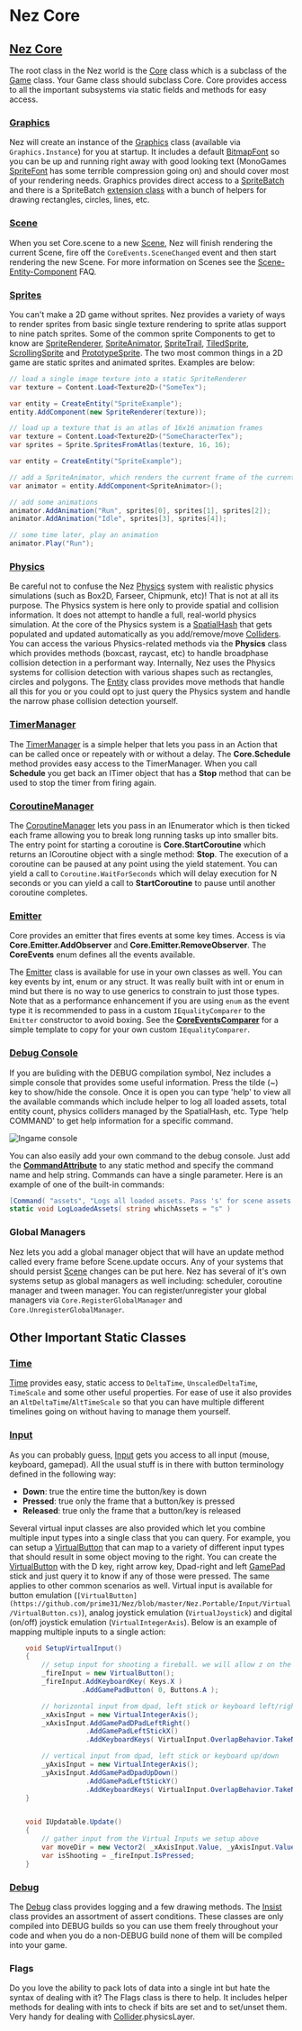 # Nez Core

## [Nez Core](https://github.com/prime31/Nez/blob/master/Nez.Portable/Core.cs)

The root class in the Nez world is the [Core](https://github.com/prime31/Nez/blob/master/Nez.Portable/Core.cs) class which is a subclass of the [Game](https://github.com/FNA-XNA/FNA/blob/master/src/Game.cs) class. Your Game class should subclass Core. Core provides access to all the important subsystems via static fields and methods for easy access.

### [Graphics](https://github.com/prime31/Nez/tree/master/Nez.Portable/Graphics)

Nez will create an instance of the [Graphics](https://github.com/prime31/Nez/tree/master/Nez.Portable/Graphics) class \(available via `Graphics.Instance`\) for you at startup. It includes a default [BitmapFont](https://github.com/prime31/Nez/blob/master/Nez.Portable/Assets/BitmapFonts/BitmapFont.cs) so you can be up and running right away with good looking text \(MonoGames [SpriteFont](https://github.com/FNA-XNA/FNA/blob/master/src/Graphics/SpriteFont.cs) has some terrible compression going on\) and should cover most of your rendering needs. Graphics provides direct access to a [SpriteBatch](https://github.com/FNA-XNA/FNA/blob/master/src/Graphics/SpriteBatch.cs) and there is a SpriteBatch [extension class](https://github.com/prime31/Nez/blob/master/Nez.Portable/Graphics/Batcher/BatcherDrawingExt.cs) with a bunch of helpers for drawing rectangles, circles, lines, etc.

### [Scene](https://github.com/prime31/Nez/blob/master/Nez.Portable/ECS/Scene.cs)

When you set Core.scene to a new [Scene](https://github.com/prime31/Nez/blob/master/Nez.Portable/ECS/Scene.cs), Nez will finish rendering the current Scene, fire off the `CoreEvents.SceneChanged` event and then start rendering the new Scene. For more information on Scenes see the [Scene-Entity-Component](https://github.com/AnshumanKumar14/Nez-doc/tree/5f7d6292ccc24dbf7fa542f9d08781702cc2199e/Scene-Entity-Component.md) FAQ.

### [Sprites](https://github.com/prime31/Nez/tree/master/Nez.Portable/ECS/Components/Renderables/Sprites)

You can't make a 2D game without sprites. Nez provides a variety of ways to render sprites from basic single texture rendering to sprite atlas support to nine patch sprites. Some of the common sprite Components to get to know are [SpriteRenderer](https://github.com/prime31/Nez/blob/master/Nez.Portable/ECS/Components/Renderables/Sprites/SpriteRenderer.cs), [SpriteAnimator](https://github.com/prime31/Nez/blob/master/Nez.Portable/ECS/Components/Renderables/Sprites/SpriteAnimator.cs), [SpriteTrail](https://github.com/prime31/Nez/blob/master/Nez.Portable/ECS/Components/Renderables/Sprites/SpriteTrail.cs), [TiledSprite](https://github.com/prime31/Nez/blob/master/Nez.Portable/ECS/Components/Renderables/Sprites/TiledSprite.cs), [ScrollingSprite](https://github.com/prime31/Nez/blob/master/Nez.Portable/ECS/Components/Renderables/Sprites/ScrollingSprite.cs) and [PrototypeSprite](https://github.com/prime31/Nez/blob/master/Nez.Portable/ECS/Components/Renderables/Sprites/PrototypeSprite.cs). The two most common things in a 2D game are static sprites and animated sprites. Examples are below:

```csharp
// load a single image texture into a static SpriteRenderer
var texture = Content.Load<Texture2D>("SomeTex");

var entity = CreateEntity("SpriteExample");
entity.AddComponent(new SpriteRenderer(texture));
```

```csharp
// load up a texture that is an atlas of 16x16 animation frames
var texture = Content.Load<Texture2D>("SomeCharacterTex");
var sprites = Sprite.SpritesFromAtlas(texture, 16, 16);

var entity = CreateEntity("SpriteExample");

// add a SpriteAnimator, which renders the current frame of the currently playing animation
var animator = entity.AddComponent<SpriteAnimator>();

// add some animations
animator.AddAnimation("Run", sprites[0], sprites[1], sprites[2]);
animator.AddAnimation("Idle", sprites[3], sprites[4]);

// some time later, play an animation
animator.Play("Run");
```

### [Physics](https://github.com/prime31/Nez/tree/master/Nez.Portable/Physics)

Be careful not to confuse the Nez [Physics](https://github.com/prime31/Nez/tree/master/Nez.Portable/Physics) system with realistic physics simulations \(such as Box2D, Farseer, Chipmunk, etc\)! That is not at all its purpose. The Physics system is here only to provide spatial and collision information. It does not attempt to handle a full, real-world physics simulation. At the core of the Physics system is a [SpatialHash](https://github.com/prime31/Nez/blob/master/Nez.Portable/Physics/SpatialHash.cs) that gets populated and updated automatically as you add/remove/move [Colliders](https://github.com/prime31/Nez/blob/master/Nez.Portable/Physics/Collisions.cs). You can access the various Physics-related methods via the **Physics** class which provides methods \(boxcast, raycast, etc\) to handle broadphase collision detection in a performant way. Internally, Nez uses the Physics systems for collision detection with various shapes such as rectangles, circles and polygons. The [Entity](https://github.com/prime31/Nez/blob/master/Nez.Portable/ECS/Entity.cs) class provides move methods that handle all this for you or you could opt to just query the Physics system and handle the narrow phase collision detection yourself.

### [TimerManager](https://github.com/prime31/Nez/blob/master/Nez.Portable/Utils/Timers/TimerManager.cs)

The [TimerManager](https://github.com/prime31/Nez/blob/master/Nez.Portable/Utils/Timers/TimerManager.cs) is a simple helper that lets you pass in an Action that can be called once or repeately with or without a delay. The **Core.Schedule** method provides easy access to the TimerManager. When you call **Schedule** you get back an ITimer object that has a **Stop** method that can be used to stop the timer from firing again.

### [CoroutineManager](https://github.com/prime31/Nez/blob/master/Nez.Portable/Utils/Coroutines/CoroutineManager.cs)

The [CoroutineManager](https://github.com/prime31/Nez/blob/master/Nez.Portable/Utils/Coroutines/CoroutineManager.cs) lets you pass in an IEnumerator which is then ticked each frame allowing you to break long running tasks up into smaller bits. The entry point for starting a coroutine is **Core.StartCoroutine** which returns an ICoroutine object with a single method: **Stop**. The execution of a coroutine can be paused at any point using the yield statement. You can yield a call to `Coroutine.WaitForSeconds` which will delay execution for N seconds or you can yield a call to **StartCoroutine** to pause until another coroutine completes.

### [Emitter](https://github.com/prime31/Nez/blob/master/Nez.Portable/Utils/Emitter.cs)

Core provides an emitter that fires events at some key times. Access is via **Core.Emitter.AddObserver** and **Core.Emitter.RemoveObserver**. The **CoreEvents** enum defines all the events available.

The [Emitter](https://github.com/prime31/Nez/blob/master/Nez.Portable/Utils/Emitter.cs) class is available for use in your own classes as well. You can key events by int, enum or any struct. It was really built with int or enum in mind but there is no way to use generics to constrain to just those types. Note that as a performance enhancement if you are using `enum` as the event type it is recommended to pass in a custom `IEqualityComparer` to the `Emitter` constructor to avoid boxing. See the [**CoreEventsComparer**](https://github.com/prime31/Nez/blob/master/Nez.Portable/CoreEvents.cs) for a simple template to copy for your own custom `IEqualityComparer`.

### [Debug Console](https://github.com/prime31/Nez/blob/master/Nez.Portable/Debug/Console/DebugConsole.cs)

If you are buliding with the DEBUG compilation symbol, Nez includes a simple console that provides some useful information. Press the tilde \(~\) key to show/hide the console. Once it is open you can type 'help' to view all the available commands which include helper to log all loaded assets, total entity count, physics colliders managed by the SpatialHash, etc. Type 'help COMMAND' to get help information for a specific command.

![Ingame console](.gitbook/assets/console.png)

You can also easily add your own command to the debug console. Just add the [**CommandAttribute**](https://github.com/prime31/Nez/blob/master/Nez.Portable/Debug/Console/DefaultCommands.cs) to any static method and specify the command name and help string. Commands can have a single parameter. Here is an example of one of the built-in commands:

```csharp
[Command( "assets", "Logs all loaded assets. Pass 's' for scene assets or 'g' for global assets" )]
static void LogLoadedAssets( string whichAssets = "s" )
```

### Global Managers

Nez lets you add a global manager object that will have an update method called every frame before Scene.update occurs. Any of your systems that should persist [Scene](https://github.com/prime31/Nez/blob/master/Nez.Portable/ECS/Scene.cs) changes can be put here. Nez has several of it's own systems setup as global managers as well including: scheduler, coroutine manager and tween manager. You can register/unregister your global managers via `Core.RegisterGlobalManager` and `Core.UnregisterGlobalManager`.

## Other Important Static Classes

### [Time](https://github.com/prime31/Nez/blob/master/Nez.Portable/Utils/Time.cs)

[Time](https://github.com/prime31/Nez/blob/master/Nez.Portable/Utils/Time.cs) provides easy, static access to `DeltaTime`, `UnscaledDeltaTime`, `TimeScale` and some other useful properties. For ease of use it also provides an `AltDeltaTime`/`AltTimeScale` so that you can have multiple different timelines going on without having to manage them yourself.

### [Input](https://github.com/prime31/Nez/blob/master/Nez.Portable/Input/Input.cs)

As you can probably guess, [Input](https://github.com/prime31/Nez/blob/master/Nez.Portable/Input/Input.cs) gets you access to all input \(mouse, keyboard, gamepad\). All the usual stuff is in there with button terminology defined in the following way:

* **Down**: true the entire time the button/key is down
* **Pressed**: true only the frame that a button/key is pressed
* **Released**: true only the frame that a button/key is released

Several virtual input classes are also provided which let you combine multiple input types into a single class that you can query. For example, you can setup a [VirtualButton](https://github.com/prime31/Nez/blob/master/Nez.Portable/Input/Virtual/VirtualButton.cs) that can map to a variety of different input types that should result in some object moving to the right. You can create the [VirtualButton](https://github.com/prime31/Nez/blob/master/Nez.Portable/Input/Virtual/VirtualButton.cs) with the D key, right arrow key, Dpad-right and left [GamePad](https://github.com/FNA-XNA/FNA/blob/master/src/Input/GamePad.cs) stick and just query it to know if any of those were pressed. The same applies to other common scenarios as well. Virtual input is available for button emulation \(`[VirtualButton](https://github.com/prime31/Nez/blob/master/Nez.Portable/Input/Virtual/VirtualButton.cs)`\), analog joystick emulation \(`VirtualJoystick`\) and digital \(on/off\) joystick emulation \(`VirtualIntegerAxis`\). Below is an example of mapping multiple inputs to a single action:

```csharp
    void SetupVirtualInput()
    {
        // setup input for shooting a fireball. we will allow z on the keyboard or a on the gamepad
        _fireInput = new VirtualButton();
        _fireInput.AddKeyboardKey( Keys.X )
                  .AddGamePadButton( 0, Buttons.A );

        // horizontal input from dpad, left stick or keyboard left/right
        _xAxisInput = new VirtualIntegerAxis();
        _xAxisInput.AddGamePadDPadLeftRight()
                   .AddGamePadLeftStickX()
                   .AddKeyboardKeys( VirtualInput.OverlapBehavior.TakeNewer, Keys.Left, Keys.Right );

        // vertical input from dpad, left stick or keyboard up/down
        _yAxisInput = new VirtualIntegerAxis();
        _yAxisInput.AddGamePadDpadUpDown()
                   .AddGamePadLeftStickY()
                   .AddKeyboardKeys( VirtualInput.OverlapBehavior.TakeNewer, Keys.Up, Keys.Down );
    }


    void IUpdatable.Update()
    {
        // gather input from the Virtual Inputs we setup above
        var moveDir = new Vector2( _xAxisInput.Value, _yAxisInput.Value );
        var isShooting = _fireInput.IsPressed;
    }
```

### [Debug](https://github.com/prime31/Nez/blob/master/Nez.Portable/Debug/Debug.cs)

The [Debug](https://github.com/prime31/Nez/blob/master/Nez.Portable/Debug/Debug.cs) class provides logging and a few drawing methods. The [Insist](https://github.com/prime31/Nez/blob/master/Nez.Portable/Debug/Insist.cs) class provides an assortment of assert conditions. These classes are only compiled into DEBUG builds so you can use them freely throughout your code and when you do a non-DEBUG build none of them will be compiled into your game.

### Flags

Do you love the ability to pack lots of data into a single int but hate the syntax of dealing with it? The Flags class is there to help. It includes helper methods for dealing with ints to check if bits are set and to set/unset them. Very handy for dealing with [Collider](https://github.com/prime31/Nez/blob/master/Nez.Portable/Physics/Collisions.cs).physicsLayer.

